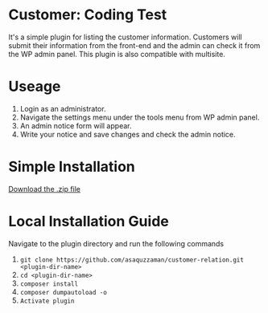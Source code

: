 # Customer: Coding Test

It's a simple plugin for listing the customer information. Customers will submit their information from the front-end and the admin can check it from the WP admin panel. This plugin is also compatible with multisite.

# Useage

1. Login as an administrator.
2. Navigate the settings menu under the tools menu from WP admin panel.
3. An admin notice form will appear.
4. Write your notice and save changes and check the admin notice.

# Simple Installation

[Download the .zip file](https://github.com/asaquzzaman/customer-relation/releases/download/0.1/code-sample.zip)

# Local Installation Guide

Navigate to the plugin directory and run the following commands

1. `git clone https://github.com/asaquzzaman/customer-relation.git <plugin-dir-name>`
2. `cd <plugin-dir-name>`
3. `composer install` 
4. `composer dumpautoload -o`
7. `Activate plugin`
